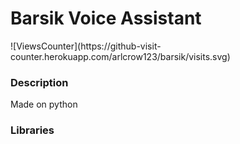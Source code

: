 <h1> Barsik Voice Assistant</h1> ![ViewsCounter](https://github-visit-counter.herokuapp.com/arlcrow123/barsik/visits.svg) 
<h3>Description</h3>
Made on python
<h3>Libraries</h3>
